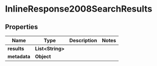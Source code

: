 
# InlineResponse2008SearchResults

## Properties
Name | Type | Description | Notes
------------ | ------------- | ------------- | -------------
**results** | **List&lt;String&gt;** |  | 
**metadata** | **Object** |  | 



